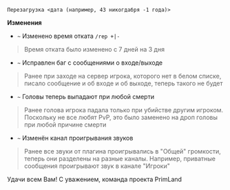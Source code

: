 ```
Перезагрузка <дата (например, 43 никогдабря -1 года)>
```

**Изменения**
- `~` Изменено время отката `/rep +|-`
> Время отката было изменено с 7 дней на 3 дня

<!-- изменена логика работы /plwl -->

- `~` Исправлен баг с сообщениями о входе/выходе
> Ранее при заходе на сервер игрока, которого нет в белом списке, писало сообщение и
> об входе и об выходе, теперь такого не будет

- `~` Головы теперь выпадают при любой смерти
> Ранее голова игрока падала только при убийстве другим игроком. Поскольку не все любят
> PvP, это было заменено на дроп головы при любой причине смерти

- `~` Изменён канал проигрывания звуков
> Ранее все звуки от плагина проигрывались в "Общей" громкости, теперь они разделены
> на разные каналы. Например, приватные сообщения проигрывают звук в канале "Игроки"

Удачи всем Вам!
С уважением, команда проекта PrimLand